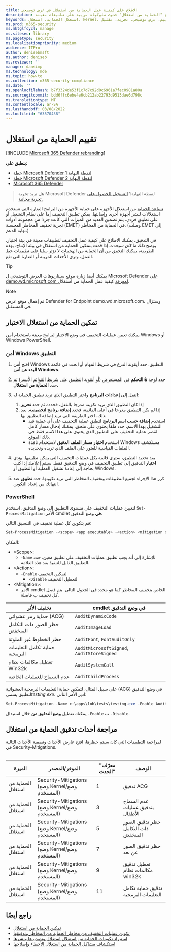 ```yaml
---
title: الاطلاع على كيفية عمل الحماية من استغلال في عرض توضيحي
description: تعرف على كيفية منع "الحماية من استغلال" حدوث سلوكيات مريبة على تطبيقات معينة.
keywords: استغلال الحماية، استغلال، kernel، الأحداث، تقييم، عرض توضيحي، تجربة، تقليل
ms.prod: m365-security
ms.mktglfcycl: manage
ms.sitesec: library
ms.pagetype: security
ms.localizationpriority: medium
audience: ITPro
author: denisebmsft
ms.author: deniseb
ms.reviewer: ''
manager: dansimp
ms.technology: mde
ms.topic: how-to
ms.collection: m365-security-compliance
ms.date: ''
ms.openlocfilehash: b7f3324de53f1c7d7c92d0c6961a7fec0981a80a
ms.sourcegitcommit: bdd6ffc6ebe4e6cb212ab22793d9513dae6d798c
ms.translationtype: MT
ms.contentlocale: ar-SA
ms.lasthandoff: 03/08/2022
ms.locfileid: "63570438"
---
```

# <a name="evaluate-exploit-protection"></a>تقييم الحماية من استغلال

[!INCLUDE [Microsoft 365 Defender rebranding](../../includes/microsoft-defender.md)]

**ينطبق على:**
- [خطة Microsoft Defender لنقطة النهاية 1](https://go.microsoft.com/fwlink/?linkid=2154037)
- [خطة Microsoft Defender لنقطة النهاية 2](https://go.microsoft.com/fwlink/?linkid=2154037)
- [Microsoft 365 Defender](https://go.microsoft.com/fwlink/?linkid=2118804)

> هل تريد تجربة Microsoft Defender لنقطة النهاية؟ [التسجيل للحصول على تجربة مجانية.](https://signup.microsoft.com/create-account/signup?products=7f379fee-c4f9-4278-b0a1-e4c8c2fcdf7e&ru=https://aka.ms/MDEp2OpenTrial?ocid=docs-wdatp-enablesiem-abovefoldlink)

[تساعد الحماية](exploit-protection.md) من استغلال الأجهزة على حماية الأجهزة من البرامج الضارة التي تستخدم استغلالات لنشر أجهزة أخرى وإصابتها. يمكن تطبيق التخفيف إما على نظام التشغيل أو على تطبيق فردي. يتم تضمين العديد من الميزات التي كانت جزءا من مجموعة أدوات تجربة تخفيف المخاطر المحسنة (EMET) في الحماية من المخاطر. (وصلت EMET إلى نهاية الدعم.)

في التدقيق، يمكنك الاطلاع على كيفية عمل التخفيف لتطبيقات معينة في بيئة اختبار. يوضح ذلك ما *كان سيحدث* إذا قمت بتمكين الحماية من استغلال في بيئة الإنتاج. بهذه الطريقة، يمكنك التحقق من أن الحماية من الهجمات لا تؤثر سلبا على تطبيقات خط العمل، وترى الأحداث المريبة أو الضارة التي تقع.

> [!TIP]
> يمكنك أيضا زيارة موقع سيناريوهات العرض التوضيحي ل Microsoft Defender [على demo.wd.microsoft.com لمعرفة](https://demo.wd.microsoft.com?ocid=cx-wddocs-testground) كيفية عمل الحماية من استغلال.

> [!NOTE]
> تم إهمال موقع عرض Defender for Endpoint demo.wd.microsoft.com، وستزال في المستقبل.

## <a name="enable-exploit-protection-for-testing"></a>تمكين الحماية من استغلال الاختبار

يمكنك تعيين عمليات التخفيف في وضع الاختبار لبرامج معينة باستخدام أمن Windows أو Windows PowerShell.

### <a name="windows-security-app"></a>أمن Windows التطبيق

1. افتح أمن Windows التطبيق. حدد أيقونة الدرع في شريط المهام أو ابحث في قائمة **البدء عن أمن Windows**.

2. حدد لوحة **& التحكم** في المستعرض (أو أيقونة التطبيق على شريط القوائم الأيسر) ثم حدد **الحماية من استغلال.**

3. انتقل إلى **إعدادات البرنامج** واختر التطبيق الذي تريد تطبيق الحماية له:

    1. إذا كان التطبيق الذي تريد تكوينه مدرجا بالفعل، فحدده ثم حدد **تحرير**
    2. إذا لم يكن التطبيق مدرجا في أعلى القائمة، فحدد **إضافة برنامج لتخصيصه**. بعد ذلك، اختر الطريقة التي تريد إضافة التطبيق بها.
        - استخدم **إضافة حسب اسم البرنامج** لتطبق عملية التخفيف على أي عملية قيد التشغيل بهذا الاسم. حدد ملفا يحتوي على ملحق. يمكنك إدخال مسار كامل لقصر عملية التخفيف على التطبيق الذي يحتوي على هذا الاسم فقط في ذلك الموقع.
        - استخدم **اختيار مسار الملف الدقيق** لاستخدام نافذة Windows مستكشف الملفات القياسية للعثور على الملف الذي تريده وتحديده.

4. بعد تحديد التطبيق، سترى قائمة بكل عمليات التخفيف التي يمكن تطبيقها. يؤدي **اختيار** التدقيق إلى تطبيق التخفيف في وضع التدقيق فقط. سيتم إعلامك إذا كنت بحاجة إلى إعادة تشغيل العملية أو التطبيق أو Windows.

5. كرر هذا الإجراء لجميع التطبيقات وتخفيف المخاطر التي تريد تكوينها. حدد **تطبيق** عند انتهائك من إعداد التكوين.

### <a name="powershell"></a>PowerShell

لتعيين عمليات التخفيف على مستوى التطبيق إلى وضع التدقيق، استخدم `Set-ProcessMitigation` الأمر cmdlet **في** وضع التدقيق.

قم بتكوين كل عملية تخفيف في التنسيق التالي:

```PowerShell
Set-ProcessMitigation -<scope> <app executable> -<action> <mitigation or options>,<mitigation or options>,<mitigation or options>
```

المكان:

- \<Scope\>:
  - `-Name` للإشارة إلى أنه يجب تطبيق عمليات التخفيف على تطبيق معين. حدد التطبيق القابل للتنفيذ بعد هذه العلامة.
- \<Action\>:
  - `-Enable` لتمكين التخفيف
    - `-Disable` لتعطيل التخفيف
- \<Mitigation\>:
  - الأمر cmdlet الخاص بتخفيف المخاطر كما هو محدد في الجدول التالي. يتم فصل كل تخفيف ب فاصلة.

|تخفيف الأثر|cmdlet في وضع التدقيق|
|---|---|
|حماية رمز عشوائي (ACG)|`AuditDynamicCode`|
|حظر الصور ذات التكامل المنخفض|`AuditImageLoad`
|حظر الخطوط غير الملوثة|`AuditFont`, `FontAuditOnly`|
|حماية تكامل التعليمات البرمجية|`AuditMicrosoftSigned`, `AuditStoreSigned`|
|تعطيل مكالمات نظام Win32k|`AuditSystemCall`|
|عدم السماح للعمليات الخاصة|`AuditChildProcess`|

على سبيل المثال، لتمكين حماية التعليمات البرمجية العشوائية (ACG) في وضع التدقيق لتطبيق *يسمىtesting.exe*، ادير الأمر التالي:

```PowerShell
Set-ProcessMitigation -Name c:\apps\lob\tests\testing.exe -Enable AuditDynamicCode
```

يمكنك تعطيل **وضع التدقيق من** خلال استبدال `-Enable` ب `-Disable`.

## <a name="review-exploit-protection-audit-events"></a>مراجعة أحداث تدقيق الحماية من استغلال

لمراجعة التطبيقات التي كان سيتم حظرها، افتح عارض الأحداث وتصفية الأحداث التالية في Security-Mitigations.<br/><br/>

|الميزة|الموفر/المصدر|"معرّف الحدث"|الوصف|
|---|---|--|---|
|الحماية من استغلال|Security-Mitigations (وضع Kernel/وضع المستخدم)|1|تدقيق ACG|
|الحماية من استغلال|Security-Mitigations (وضع Kernel/وضع المستخدم)|3|عدم السماح بتدقيق عمليات الأطفال|
|الحماية من استغلال|Security-Mitigations (وضع Kernel/وضع المستخدم)|5|حظر تدقيق الصور ذات التكامل المنخفض|
|الحماية من استغلال|Security-Mitigations (وضع Kernel/وضع المستخدم)|7|حظر تدقيق الصور عن بعد|
|الحماية من استغلال|Security-Mitigations (وضع Kernel/وضع المستخدم)|9|تعطيل تدقيق مكالمات نظام win32k|
|الحماية من استغلال|Security-Mitigations (وضع Kernel/وضع المستخدم)|11|تدقيق حماية تكامل التعليمات البرمجية|

## <a name="see-also"></a>راجع أيضًا

- [تمكين الحماية من استغلال](enable-exploit-protection.md)
- [تكوين عمليات التخفيف من مخاطر الحماية من المخاطر وتدقيقها](customize-exploit-protection.md)
- [استيراد تكوينات الحماية من استغلال استغلال وتصديرها ونشرها](import-export-exploit-protection-emet-xml.md)
- [استكشاف مشاكل الحماية من استغلال الأخطاء وإصلاحها](troubleshoot-exploit-protection-mitigations.md)
